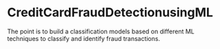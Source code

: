 # CreditCardFraudDetectionusingML
The point is to build a classification models based on different ML techniques to classify and identify fraud transactions.

